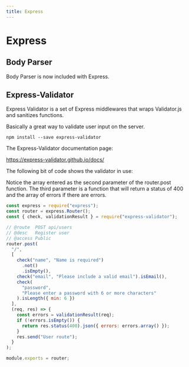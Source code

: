 ```yaml
---
title: Express
---
```


# Express

## Body Parser

Body Parser is now included with Express.

## Express-Validator

Express Validator is a set of Express middlewares that wraps Validator.js and sanitizes functions.

Basically a great way to validate user input on the server.

```
npm install --save express-validator
```

The Express-Validator documentation page:

https://express-validator.github.io/docs/

The following bit of code shows the validator in use:

Notice the array entered as the second parameter of the router.post function. The third parameter is a function that will return a status of 400 and the array of errors if there are errors.

```javascript
const express = require("express");
const router = express.Router();
const { check, validationResult } = require("express-validator");

// @route  POST api/users
// @desc   Register user
// @access Public
router.post(
  "/",
  [
    check("name", "Name is required")
      .not()
      .isEmpty(),
    check("email", "Please include a valid email").isEmail(),
    check(
      "password",
      "Please enter a password with 6 or more characters"
    ).isLength({ min: 6 })
  ],
  (req, res) => {
    const errors = validationResult(req);
    if (!errors.isEmpty()) {
      return res.status(400).json({ errors: errors.array() });
    }
    res.send("User route");
  }
);

module.exports = router;
```

